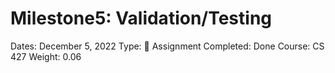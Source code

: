 # Milestone5: Validation/Testing

Dates: December 5, 2022
Type: 📌 Assignment
Completed: Done
Course: CS 427
Weight: 0.06